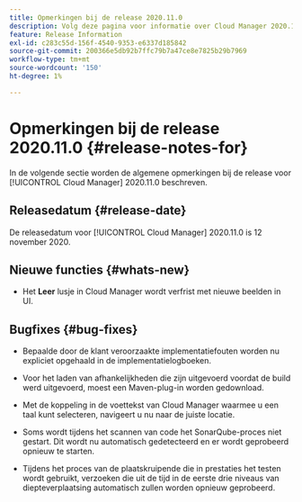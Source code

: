 ```yaml
---
title: Opmerkingen bij de release 2020.11.0
description: Volg deze pagina voor informatie over Cloud Manager 2020.11.0.
feature: Release Information
exl-id: c283c55d-156f-4540-9353-e6337d185842
source-git-commit: 200366e5db92b7ffc79b7a47ce8e7825b29b7969
workflow-type: tm+mt
source-wordcount: '150'
ht-degree: 1%

---
```


# Opmerkingen bij de release 2020.11.0 {#release-notes-for}

In de volgende sectie worden de algemene opmerkingen bij de release voor [!UICONTROL Cloud Manager] 2020.11.0 beschreven.

## Releasedatum {#release-date}

De releasedatum voor [!UICONTROL Cloud Manager] 2020.11.0 is 12 november 2020.

## Nieuwe functies {#whats-new}

* Het **Leer** lusje in Cloud Manager wordt verfrist met nieuwe beelden in UI.

## Bugfixes {#bug-fixes}

* Bepaalde door de klant veroorzaakte implementatiefouten worden nu expliciet opgehaald in de implementatielogboeken.

* Voor het laden van afhankelijkheden die zijn uitgevoerd voordat de build werd uitgevoerd, moest een Maven-plug-in worden gedownload.

* Met de koppeling in de voettekst van Cloud Manager waarmee u een taal kunt selecteren, navigeert u nu naar de juiste locatie.

* Soms wordt tijdens het scannen van code het SonarQube-proces niet gestart. Dit wordt nu automatisch gedetecteerd en er wordt geprobeerd opnieuw te starten.

* Tijdens het proces van de plaatskruipende die in prestaties het testen wordt gebruikt, verzoeken die uit de tijd in de eerste drie niveaus van diepteverplaatsing automatisch zullen worden opnieuw geprobeerd.
